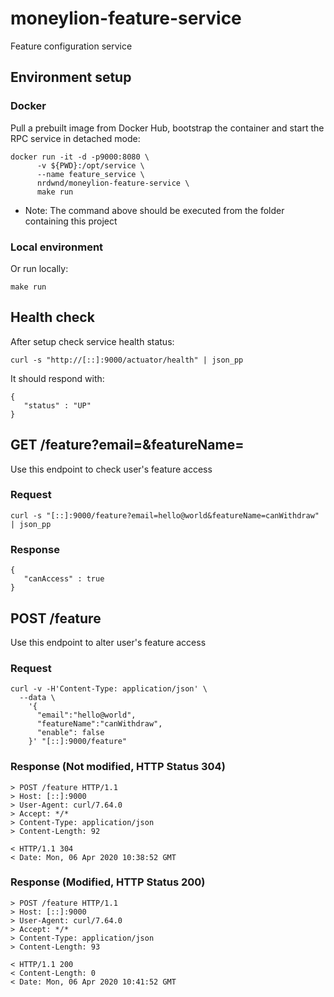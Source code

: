 # moneylion-feature-service
Feature configuration service

## Environment setup

### Docker

Pull a prebuilt image from Docker Hub, bootstrap the container and start the RPC service in detached mode:

```
docker run -it -d -p9000:8080 \
      -v ${PWD}:/opt/service \
      --name feature_service \
      nrdwnd/moneylion-feature-service \
      make run
```

* Note: The command above should be executed from the folder containing this project

### Local environment

Or run locally:

```
make run
```

## Health check

After setup check service health status:

```curl -s "http://[::]:9000/actuator/health" | json_pp ```

It should respond with:

```
{
   "status" : "UP"
}
```

## GET /feature?email=&featureName=

Use this endpoint to check user's feature access

### Request

```curl -s "[::]:9000/feature?email=hello@world&featureName=canWithdraw" | json_pp```

### Response

```
{
   "canAccess" : true
}

```

## POST /feature

Use this endpoint to alter user's feature access

### Request

```
curl -v -H'Content-Type: application/json' \
  --data \
    '{
      "email":"hello@world",
      "featureName":"canWithdraw",
      "enable": false
    }' "[::]:9000/feature"
```

### Response (Not modified, HTTP Status 304)

```
> POST /feature HTTP/1.1
> Host: [::]:9000
> User-Agent: curl/7.64.0
> Accept: */*
> Content-Type: application/json
> Content-Length: 92

< HTTP/1.1 304
< Date: Mon, 06 Apr 2020 10:38:52 GMT
```

### Response (Modified, HTTP Status 200)

```
> POST /feature HTTP/1.1
> Host: [::]:9000
> User-Agent: curl/7.64.0
> Accept: */*
> Content-Type: application/json
> Content-Length: 93

< HTTP/1.1 200
< Content-Length: 0
< Date: Mon, 06 Apr 2020 10:41:52 GMT
```
